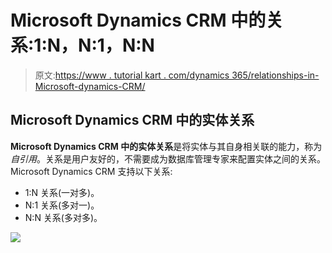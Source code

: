 # Microsoft Dynamics CRM 中的关系:1:N，N:1，N:N

> 原文:[https://www . tutorial kart . com/dynamics 365/relationships-in-Microsoft-dynamics-CRM/](https://www.tutorialkart.com/dynamics365/relationships-in-microsoft-dynamics-crm/)

## **Microsoft Dynamics CRM 中的实体关系**

**Microsoft Dynamics CRM 中的实体关系**是将实体与其自身相关联的能力，称为*自引用*。关系是用户友好的，不需要成为数据库管理专家来配置实体之间的关系。Microsoft Dynamics CRM 支持以下关系:

*   1:N 关系(一对多)。
*   N:1 关系(多对一)。
*   N:N 关系(多对多)。

[![](../Images/925da31b32d6bc3827932f6c8afb11bb.png)](https://www.tutorialkart.com/)